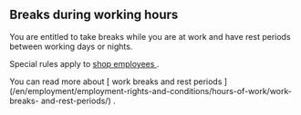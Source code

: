 ##  Breaks during working hours

You are entitled to take breaks while you are at work and have rest periods
between working days or nights.

Special rules apply to [ shop employees
](http://www.irishstatutebook.ie/eli/1998/si/57/made/en/print) .

You can read more about [ work breaks and rest periods
](/en/employment/employment-rights-and-conditions/hours-of-work/work-breaks-
and-rest-periods/) .
